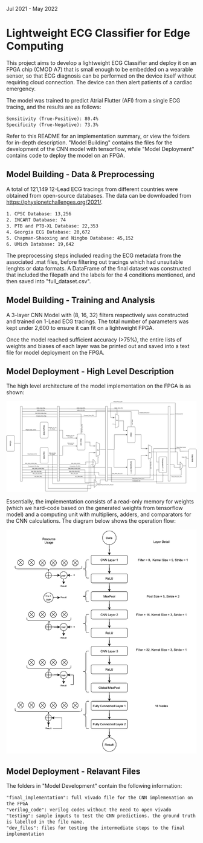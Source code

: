 Jul 2021 - May 2022
# Lightweight ECG Classifier for Edge Computing

This project aims to develop a lightweight ECG Classifier and deploy it on an FPGA chip (CMOD A7) that is small enough to be embedded on a wearable sensor, so that ECG diagnosis can be performed on the device itself without requiring cloud connection. The device can then alert patients of a cardiac emergency.

The model was trained to predict Atrial Flutter (AFl) from a single ECG tracing, and the results are as follows:
```
Sensitivity (True-Positive): 80.4%
Specificity (True-Negative): 73.3%
```
Refer to this README for an implementation summary, or view the folders for in-depth description. "Model Building" contains the files for the development of the CNN model with tensorflow, while "Model Deployment" contains code to deploy the model on an FPGA.

## Model Building - Data & Preprocessing

A total of 121,149 12-Lead ECG tracings from different countries were obtained from open-source databases. The data can be downloaded from https://physionetchallenges.org/2021/.
```
1. CPSC Database: 13,256
2. INCART Database: 74
3. PTB and PTB-XL Database: 22,353
4. Georgia ECG Database: 20,672
5. Chapman-Shaoxing and Ningbo Database: 45,152
6. UMich Database: 19,642
```
The preprocessing steps included reading the ECG metadata from the associated .mat files, before filtering out tracings which had unsuitable lenghts or data formats. A DataFrame of the final dataset was constructed that included the filepath and the labels for the 4 conditions mentioned, and then saved into "full_dataset.csv".

## Model Building - Training and Analysis

A 3-layer CNN Model with (8, 16, 32) filters respectively was constructed and trained on 1-Lead ECG tracings. The total number of parameters was kept under 2,600 to ensure it can fit on a lightweight FPGA.

Once the model reached sufficient accuracy (>75%), the entire lists of weights and biases of each layer was be printed out and saved into a text file for model deployment on the FPGA.

## Model Deployment - High Level Description

The high level architecture of the model implementation on the FPGA is as shown:

![Overall Pipeline](images/overall_pipeline.png)

Essentially, the implementation consists of a read-only memory for weights (which we hard-code based on the generated weights from tensorflow model) and a computing unit with multipliers, adders, and comparators for the CNN calculations. The diagram below shows the operation flow:

![CNN Computation](images/cnn_computation.png)

## Model Deployment - Relavant Files

The folders in "Model Development" contain the following information:
```
"final_implementation": full vivado file for the CNN implemenation on the FPGA
"verilog_code": verilog codes without the need to open vivado
"testing": sample inputs to test the CNN predictions. the ground truth is labelled in the file name.
"dev_files": files for testing the intermediate steps to the final implementation
```